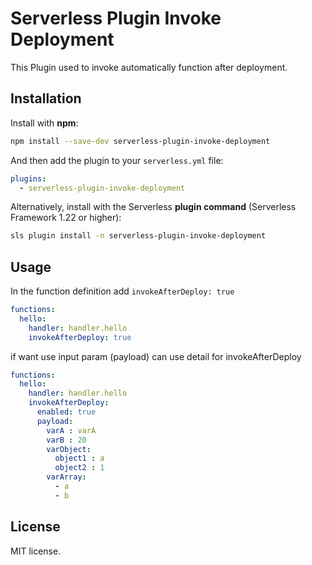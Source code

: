 # Serverless Plugin Invoke Deployment

This Plugin used to invoke automatically function after deployment.

## Installation

Install with **npm**:
```sh
npm install --save-dev serverless-plugin-invoke-deployment
```

And then add the plugin to your `serverless.yml` file:
```yaml
plugins:
  - serverless-plugin-invoke-deployment
```

Alternatively, install with the Serverless **plugin command** (Serverless Framework 1.22 or higher):
```sh
sls plugin install -n serverless-plugin-invoke-deployment
```

## Usage

In the function definition add `invokeAfterDeploy: true`
```yaml
functions:
  hello:
    handler: handler.hello
    invokeAfterDeploy: true
```

if want use input param (payload) can use detail for invokeAfterDeploy
```yaml
functions:
  hello:
    handler: handler.hello
    invokeAfterDeploy:
      enabled: true
      payload:
        varA : varA
        varB : 20
        varObject:
          object1 : a
          object2 : 1
        varArray:
          - a
          - b
```

## License
MIT license.